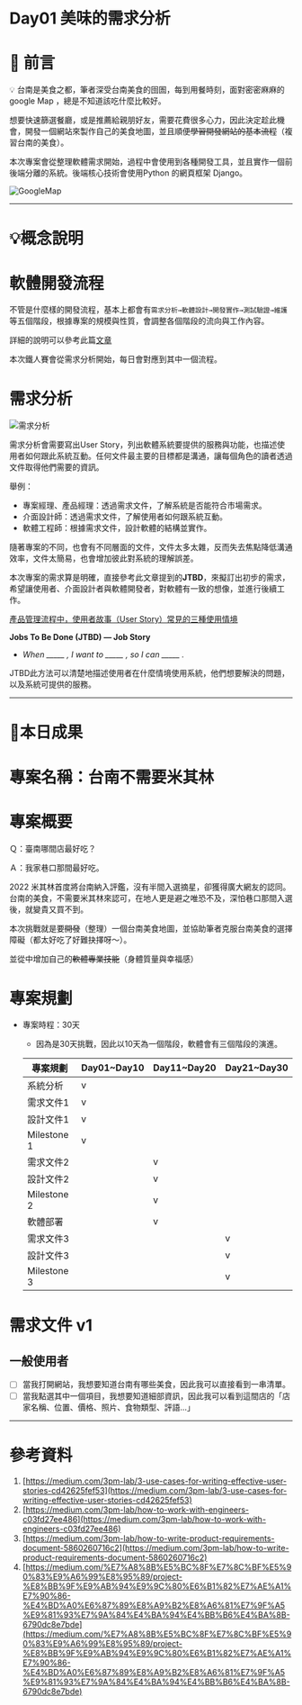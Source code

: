 # Day01 美味的需求分析


# 🏁 前言

<aside>
💡 台南是美食之都，筆者深受台南美食的囹圄，每到用餐時刻，面對密密麻麻的google Map ，總是不知道該吃什麼比較好。

想要快速篩選餐廳，或是推薦給親朋好友，需要花費很多心力，因此決定趁此機會，開發一個網站來製作自己的美食地圖，並且順便~~學習開發網站的基本流程~~（複習台南的美食）。

本次專案會從整理軟體需求開始，過程中會使用到各種開發工具，並且實作一個前後端分離的系統。後端核心技術會使用Python 的網頁框架 Django。

</aside>

![GoogleMap](Day01%20%E7%BE%8E%E5%91%B3%E7%9A%84%E9%9C%80%E6%B1%82%E5%88%86%E6%9E%90%206468cbfdc02e44ae91521c10c45a49f7/Untitled.png)

---

# 💡概念說明

# 軟體開發流程

不管是什麼樣的開發流程，基本上都會有`需求分析→軟體設計→開發實作→測試驗證→維護`等五個階段，根據專案的規模與性質，會調整各個階段的流向與工作內容。

詳細的說明可以參考此篇[文章](https://tw.alphacamp.co/blog/app-development-process)

本次鐵人賽會從需求分析開始，每日會對應到其中一個流程。

# 需求分析

![需求分析](Day01%20%E7%BE%8E%E5%91%B3%E7%9A%84%E9%9C%80%E6%B1%82%E5%88%86%E6%9E%90%206468cbfdc02e44ae91521c10c45a49f7/Untitled%201.png)

需求分析會需要寫出User Story，列出軟體系統要提供的服務與功能，也描述使用者如何跟此系統互動。任何文件最主要的目標都是溝通，讓每個角色的讀者透過文件取得他們需要的資訊。

舉例：

- 專案經理、產品經理：透過需求文件，了解系統是否能符合市場需求。
- 介面設計師：透過需求文件，了解使用者如何跟系統互動。
- 軟體工程師：根據需求文件，設計軟體的結構並實作。

隨著專案的不同，也會有不同層面的文件，文件太多太雜，反而失去焦點降低溝通效率，文件太簡易，也會增加彼此對系統的理解誤差。

本次專案的需求算是明確，直接參考此文章提到的**JTBD**，來擬訂出初步的需求，希望讓使用者、介面設計者與軟體開發者，對軟體有一致的想像，並進行後續工作。

[產品管理流程中，使用者故事（User Story）常見的三種使用情境](https://medium.com/3pm-lab/3-use-cases-for-writing-effective-user-stories-cd42625fef53)

**Jobs To Be Done (JTBD) — Job Story**

- *When _____ , I want to _____ , so I can _____ .*

JTBD此方法可以清楚地描述使用者在什麼情境使用系統，他們想要解決的問題，以及系統可提供的服務。

---

# 🌟本日成果

# 專案名稱：台南不需要米其林

# 專案概要

Ｑ：臺南哪間店最好吃？

Ａ：我家巷口那間最好吃。

2022 米其林首度將台南納入評鑑，沒有半間入選摘星，卻獲得廣大網友的認同。台南的美食，不需要米其林來認可，在地人更是避之唯恐不及，深怕巷口那間入選後，就變貴又買不到。

本次挑戰就是要~~開發~~（整理）一個台南美食地圖，並協助筆者克服台南美食的選擇障礙（都太好吃了好難抉擇呀～）。

並從中增加自己的~~軟體專業技能~~（身體質量與幸福感）

# 專案規劃

- 專案時程：30天
    - 因為是30天挑戰，因此以10天為一個階段，軟體會有三個階段的演進。
    
    | 專案規劃 | Day01~Day10 | Day11~Day20 | Day21~Day30 |
    | --- | --- | --- | --- |
    | 系統分析 | v |  |  |
    | 需求文件1 | v |  |  |
    | 設計文件1 | v |  |  |
    | Milestone 1  | v |  |  |
    | 需求文件2 |  | v |  |
    | 設計文件2 |  | v |  |
    | Milestone 2 |  | v |  |
    | 軟體部署 |  | v |  |
    | 需求文件3 |  |  | v |
    | 設計文件3 |  |  | v |
    | Milestone 3 |  |  | v |
    

# 需求文件 v1

## 一般使用者

- [ ]  當我打開網站，我想要知道台南有哪些美食，因此我可以直接看到一串清單。
- [ ]  當我點選其中一個項目，我想要知道細部資訊，因此我可以看到這間店的「店家名稱、位置、價格、照片、食物類型、評語…」

---


# 參考資料
1. [https://medium.com/3pm-lab/3-use-cases-for-writing-effective-user-stories-cd42625fef53](https://medium.com/3pm-lab/3-use-cases-for-writing-effective-user-stories-cd42625fef53) 
2. [https://medium.com/3pm-lab/how-to-work-with-engineers-c03fd27ee486](https://medium.com/3pm-lab/how-to-work-with-engineers-c03fd27ee486) 
3. [https://medium.com/3pm-lab/how-to-write-product-requirements-document-5860260716c2](https://medium.com/3pm-lab/how-to-write-product-requirements-document-5860260716c2) 
4. [https://medium.com/%E7%A8%8B%E5%BC%8F%E7%8C%BF%E5%90%83%E9%A6%99%E8%95%89/project-%E8%BB%9F%E9%AB%94%E9%9C%80%E6%B1%82%E7%AE%A1%E7%90%86-%E4%BD%A0%E6%87%89%E8%A9%B2%E8%A6%81%E7%9F%A5%E9%81%93%E7%9A%84%E4%BA%94%E4%BB%B6%E4%BA%8B-6790dc8e7bde](https://medium.com/%E7%A8%8B%E5%BC%8F%E7%8C%BF%E5%90%83%E9%A6%99%E8%95%89/project-%E8%BB%9F%E9%AB%94%E9%9C%80%E6%B1%82%E7%AE%A1%E7%90%86-%E4%BD%A0%E6%87%89%E8%A9%B2%E8%A6%81%E7%9F%A5%E9%81%93%E7%9A%84%E4%BA%94%E4%BB%B6%E4%BA%8B-6790dc8e7bde)